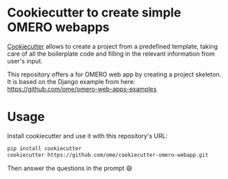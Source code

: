 # Cookiecutter to create simple OMERO webapps

[Cookiecutter](https://cookiecutter.readthedocs.io) allows to create a project from a predefined template, taking care of all the boilerplate code and filling in the relevant information from user's input.




This repository offers a  for OMERO web app by creating a project skeleton. It is based on the Django example from here: https://github.com/ome/omero-web-apps-examples

# Usage
Install cookiecutter and use it with this repository's URL:

```sh
pip install cookiecutter
cookiecutter https://github.com/ome/cookiecutter-omero-webapp.git
```

Then answer the questions in the prompt :smile:
